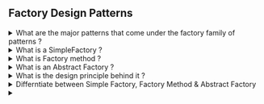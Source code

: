 ## Factory Design Patterns

<details>
<summary>What are the major patterns that come under the factory family of patterns ?</summary>
<li>SimpleFactory</li>
<li>FactoryMethod</li>
<li>Abstract Factory</li>
<li></li>
</details>

<details>
<summary>What is a SimpleFactory ?</summary>
SimpleFactory is not really a pattern, It's usually used to encapsulate away the choice logic from a bigger class to a separate class that takes the decision of what class to create and is the only class that refers to the concrete classes.
</details>

<details>
<summary>What is Factory method ?</summary>
The Factory Method Pattern defines an interface for creating an object, but lets subclasses decide which class to instantiate. Factory Method lets a class defer instantiation to subclasses.
</details>

<details>
<summary>What is an Abstract Factory ?</summary>
Privides an interface for creating a family of related or dependent objects without specifying their concrete classes.
</details>

<details>
<summary>What is the design principle behind it ?</summary>
<li>Dependeny Inversion Pirinciple.</li>
The goal here is to NOT depend on specic items rather than on generic astractions of the same.

```mermaid
classDiagram
    class PizzaStore{
        +makePizza()
    }
    PizzaStore ..> BLRMargerita
    PizzaStore ..> BLRPeppyPaneer
    PizzaStore ..> BLRFarmHouse

    PizzaStore ..> DELMargerita
    PizzaStore ..> DELPeppyPaneer
    PizzaStore ..> DELFarmHouse

```

If we Invert the dependency it becomes:

```mermaid
classDiagram
    class PizzaStore{
        +makePizza()
    }
    class Pizza
    <<Abstract>> Pizza
    
    PizzaStore ..> Pizza
    Pizza <.. BLRMargerita
    Pizza <.. BLRPeppyPaneer
    Pizza <.. BLRFarmHouse

    Pizza <.. DELMargerita
    Pizza <.. DELPeppyPaneer
    Pizza <.. DELFarmHouse
```

</details>

<details>
<summary>Differntiate between Simple Factory, Factory Method & Abstract Factory</summary>
<li>The FactoryMethod subclasses do look a lot like Simple Factory; however, think of Simple Factory as a one-shot deal, while with Factory Method you are creating a framework that lets the subclasses decide which implementation will be used. For example, the orderPizza() method in the Factory Method Pattern provides a general framework for creating pizzas that relies on a factory method to actually create the concrete classes that go into making a pizza. By subclassing the PizzaStore class, you decide what concrete products go into making the pizza that orderPizza() returns. Compare that with Simple Factory, which gives you a way to encapsulate object creation, but doesn’t give you the flexibility of Factory Method because there is no way to vary the products you’re creating.</li>
<li>FactoryMethod VS AbstractFactory: Both solve different problems: FactoryMethod lets users who know how to use a generic thing use specific things without new code but AbstractFactory is used to let users to know how to use a generic set of items use a specific set of the same and also to tie in a set of specific set of items are are supposed to be used together. You can think of abstract factory that is composed of a number of AbstractMethods. Infact each item that an abstractFactory returns is backed by a FactoryMethod subclass.</li>
</details>

<details>
<summary></summary>
</details>